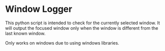 # Window Logger

This python script is intended to check for the currently selected window. It will output the focused window only when the window is different from the last known window.

Only works on windows due to using windows libraries.
